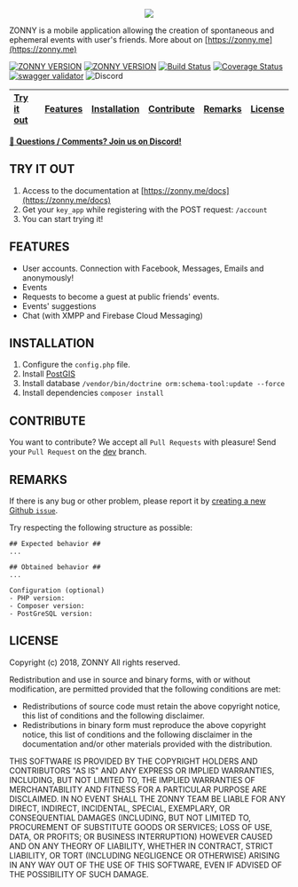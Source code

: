 <p align="center">
	<img src="https://cdn.pbrd.co/images/Hp02HzE.png" />
</p>

ZONNY is a mobile application allowing the creation of spontaneous and ephemeral events with user's friends. More about on [https://zonny.me](https://zonny.me)

[![ZONNY VERSION](https://img.shields.io/badge/dynamic/json.svg?url=https://raw.githubusercontent.com/baudev/ZONNY_API/master/composer.json&label=stable&query=$.version&colorB=1976d2)]()
[![ZONNY VERSION](https://img.shields.io/badge/dynamic/json.svg?url=https://raw.githubusercontent.com/baudev/ZONNY_API/dev/composer.json&label=unstable&query=$.version&colorB=dc8623)]()
[![Build Status](https://travis-ci.org/baudev/ZONNY_API.svg?branch=dev)](https://travis-ci.org/baudev/ZONNY_API)
[![Coverage Status](https://coveralls.io/repos/github/baudev/ZONNY_API/badge.svg?branch=travis_ci)](https://coveralls.io/github/baudev/ZONNY_API?branch=travis_ci)
[![swagger validator](https://img.shields.io/swagger/valid/2.0/https/raw.githubusercontent.com/baudev/ZONNY_API/dev/doc/swagger.json.svg)](https://zonny.me/docs)
![Discord](https://img.shields.io/discord/440222477562413056.svg) 


| [Try it out](#try-it-out) | [Features](#features) | [Installation](#installation) | [Contribute](#contribute) | [Remarks](#remarks) | [License](#license) |
| :----------- | :------: | ------------: | :----------- | :------: | ------------: |

**[ :speech_balloon: Questions / Comments? Join us on Discord!](https://discord.gg/P3szxKG)**

## TRY IT OUT
 1. Access to the documentation at [https://zonny.me/docs](https://zonny.me/docs)
 2. Get your `key_app` while registering with the POST request: `/account`
 3. You can start trying it!


## FEATURES

- User accounts. Connection with Facebook, Messages, Emails and anonymously!
- Events
- Requests to become a guest at public friends' events.
- Events' suggestions
- Chat (with XMPP and Firebase Cloud Messaging)

## INSTALLATION

 1. Configure the `config.php` file. 
 2. Install [PostGIS](https://postgis.net/)
 3. Install database `/vendor/bin/doctrine orm:schema-tool:update --force`
 4. Install dependencies ```composer install```


## CONTRIBUTE

You want to contribute? We accept all `Pull Requests` with pleasure!
Send your `Pull Request` on the [dev](https://github.com/baudev/ZONNY_API/tree/dev) branch.

## REMARKS

If there is any bug or other problem, please report it by [creating a new Github `issue`](https://github.com/baudev/ZONNY_API/issues/new).

Try respecting the following structure as possible:

```
## Expected behavior ##
...

## Obtained behavior ##
...

Configuration (optional)
- PHP version:
- Composer version: 
- PostGreSQL version:
```

## LICENSE

Copyright (c) 2018, ZONNY
All rights reserved. 

Redistribution and use in source and binary forms, with or without modification, are permitted provided that the following conditions are met: 
* Redistributions of source code must retain the above copyright notice, this list of conditions and the following disclaimer. 
* Redistributions in binary form must reproduce the above copyright notice, this list of conditions and the following disclaimer in the documentation and/or other materials provided with the distribution.

THIS SOFTWARE IS PROVIDED BY THE COPYRIGHT HOLDERS AND CONTRIBUTORS "AS IS" AND ANY EXPRESS OR IMPLIED WARRANTIES, INCLUDING, BUT NOT LIMITED TO, THE IMPLIED WARRANTIES OF MERCHANTABILITY AND FITNESS FOR A PARTICULAR PURPOSE ARE DISCLAIMED. IN NO EVENT SHALL THE ZONNY TEAM BE LIABLE FOR ANY DIRECT, INDIRECT, INCIDENTAL, SPECIAL, EXEMPLARY, OR CONSEQUENTIAL DAMAGES (INCLUDING, BUT NOT LIMITED TO, PROCUREMENT OF SUBSTITUTE GOODS OR SERVICES; LOSS OF USE, DATA, OR PROFITS; OR BUSINESS INTERRUPTION) HOWEVER CAUSED AND ON ANY THEORY OF LIABILITY, WHETHER IN CONTRACT, STRICT LIABILITY, OR TORT (INCLUDING NEGLIGENCE OR OTHERWISE) ARISING IN ANY WAY OUT OF THE USE OF THIS SOFTWARE, EVEN IF ADVISED OF THE POSSIBILITY OF SUCH DAMAGE. 
